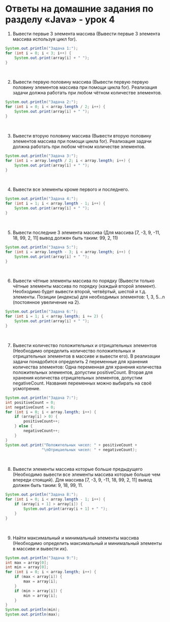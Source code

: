 # Ответы на домашние задания по разделу «Java» - урок 4

1. Вывести первые 3 элемента массива (Вывести первые 3 элемента массива используя цикл for).
```java
System.out.println("Задача 1:");
for (int i = 0; i < 3; i++) {
    System.out.print(array[i] + " ");
}
```
<br>

2. Вывести первую половину массива (Вывести первую первую половину элементов массива при помощи цикла for). Реализация задачи должна работать при любом чётном количестве элементов.
```java
System.out.println("Задача 2:");
for (int i = 0; i < array.length / 2; i++) {
    System.out.print(array[i] + " ");
}
```
<br>

3. Вывести вторую половину массива (Вывести вторую половину элементов массива при помощи цикла for). Реализация задачи должна работать при любом чётном количестве элементов.
```java
System.out.println("Задача 3:");
for (int i = array.length / 2; i < array.length; i++) {
    System.out.print(array[i] + " ");
}
```
<br>

4. Вывести все элементы кроме первого и последнего.
```java
System.out.println("Задача 4:");
for (int i = 1; i < array.length - 1; i++) {
    System.out.print(array[i] + " ");
}
```
<br>

5. Вывести последние 3 элемента массива (Для массива [7, -3, 9, -11, 18, 99, 2, 11] вывод должен быть таким: 99, 2, 11)
```java
System.out.println("Задача 5:");
for (int i = array.length - 3; i < array.length; i++) {
    System.out.print(array[i] + " ");
}
```
<br>

6. Вывести чётные элементы массива по порядку (Вывести только чётные элементы массива по порядку (каждый второй элемент). Необходимо будет вывести второй, четвёртый, шестой и т.д. элементы. Позиции (индексы) для необходимых элементов: 1, 3, 5...n (постоянное увеличение на 2).
```java
System.out.println("Задача 6:");
for (int i = 1; i < array.length; i += 2) {
    System.out.print(array[i] + " ");
}
```
<br>

7. Вывести количество положительных и отрицательных элементов (Необходимо определить количество положительных и отрицательных элементов в массиве и вывести его). В реализации задачи понадобится определить 2 переменные для хранения количества элементов: Одна переменная для хранения количества положительных элементов, допустим positiveCount. Вторая для хранения количества отрицательных элементов, допустим negativeCount. Названия переменных можно выбирать на своё усмотрение.
```java
System.out.println("Задача 7:");
int positiveCount = 0;
int negativeCount = 0;
for (int i = 0; i < array.length; i++) {
    if (array[i] > 0) {
        positiveCount++;
    } else {
        negativeCount++;
    }
}
System.out.print("Положительных чисел: " + positiveCount +
                "\nОтрицаельных чисел: " + negativeCount);
```
<br>

8. Вывести элементы массива которые больше предыдущего (Необходимо вывести все элементы массива которые больше чем впереди стоящий). Для массива [7, -3, 9, -11, 18, 99, 2, 11] вывод должен быть таким: 9, 18, 99, 11.
```java
System.out.println("Задача 8:");
for (int i = 0; i < array.length - 1; i++) {
    if (array[i + 1] > array[i]) {
        System.out.print(array[i + 1] + " ");
    }
}
```
<br>

9. Найти максимальный и минимальный элементы массива (Необходимо определить максимальный и минимальный элементы в массиве и вывести их).
```java
System.out.println("Задача 9:");
int max = array[0];
int min = array[0];
for (int i = 0; i < array.length; i++) {
    if (max < array[i]) {
        max = array[i];
    }
    if (min > array[i]) {
        min = array[i];
    }
}
System.out.println(min);
System.out.println(max);
```
